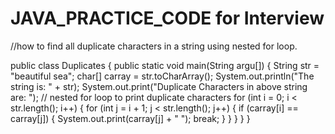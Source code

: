 # JAVA_PRACTICE_CODE for Interview

//how to find all duplicate characters in a string using nested for loop.

public class Duplicates {
	   public static void main(String argu[]) {
	      String str = "beautiful sea";
	      char[] carray = str.toCharArray();
	      System.out.println("The string is: " + str);
	      System.out.print("Duplicate Characters in above string are: ");
		  // nested for loop to print duplicate characters
	      for (int i = 0; i < str.length(); i++) {
	         for (int j = i + 1; j < str.length(); j++) {
	            if (carray[i] == carray[j]) {
	               System.out.print(carray[j] + " ");
	               break;
	            }
	         }
	      }
	   }
	}
